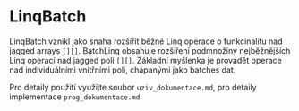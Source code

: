 # LinqBatch
LinqBatch vznikl jako snaha rozšířit běžné Linq operace o funkcinalitu nad jagged arrays `[][]`. BatchLinq obsahuje rozšíření podmnožiny nejběžnějších Linq operací nad jagged poli `[][]`. Základní myšlenka je provádět operace nad individuálními vnitřními poli, chápanými jako batches dat.

Pro detaily použití využijte soubor `uziv_dokumentace.md`, pro detaily implementace `prog_dokumentace.md`.
